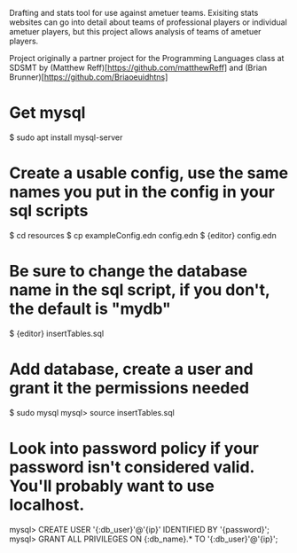 Drafting and stats tool for use against ametuer teams. Exisiting stats websites can go into detail about teams of professional players or individual ametuer players, but this project allows analysis of teams of ametuer players.

Project originally a partner project for the Programming Languages class at SDSMT by (Matthew Reff)[https://github.com/matthewReff] and (Brian Brunner)[https://github.com/Briaoeuidhtns]

# Get mysql
$ sudo apt install mysql-server

# Create a usable config, use the same names you put in the config in your sql scripts
$ cd resources
$ cp exampleConfig.edn config.edn
$ {editor} config.edn

# Be sure to change the database name in the sql script, if you don't, the default is "mydb"
$ {editor} insertTables.sql

# Add database, create a user and grant it the permissions needed
$ sudo mysql
mysql> source insertTables.sql
# Look into password policy if your password isn't considered valid. You'll probably want to use localhost.
mysql> CREATE USER '{:db_user}'@'{ip}' IDENTIFIED BY '{password}';
mysql> GRANT ALL PRIVILEGES ON {:db_name}.* TO '{:db_user}'@'{ip}';
